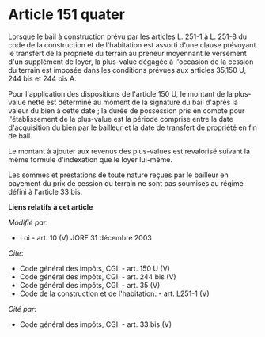 # Article 151 quater

Lorsque le bail à construction prévu par les articles L. 251-1 à L. 251-8 du code de la construction et de l'habitation est
assorti d'une clause prévoyant le transfert de la propriété du terrain au preneur moyennant le versement d'un supplément de
loyer, la plus-value dégagée à l'occasion de la cession du terrain est imposée dans les conditions prévues aux articles
35,150 U, 244 bis et 244 bis A. 

Pour l'application des dispositions de l'article 150 U, le montant de la plus-value nette est déterminé au moment de la
signature du bail d'après la valeur du bien à cette date ; la durée de possession pris en compte pour l'établissement de la
plus-value est la période comprise entre la date d'acquisition du bien par le bailleur et la date de transfert de propriété
en fin de bail. 

Le montant à ajouter aux revenus des plus-values est revalorisé suivant la même formule d'indexation que le loyer lui-même. 

Les sommes et prestations de toute nature reçues par le bailleur en payement du prix de cession du terrain ne sont pas
soumises au régime défini à l'article 33 bis.

**Liens relatifs à cet article**

_Modifié par_:

  - Loi - art. 10 (V) JORF 31 décembre 2003

_Cite_:

  - Code général des impôts, CGI. - art. 150 U (V)
  - Code général des impôts, CGI. - art. 244 bis (V)
  - Code général des impôts, CGI. - art. 35 (V)
  - Code de la construction et de l'habitation. - art. L251-1 (V)

_Cité par_:

  - Code général des impôts, CGI. - art. 33 bis (V)
